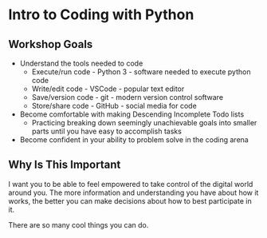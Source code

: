 # Intro to Coding with Python

## Workshop Goals

- Understand the tools needed to code
  - Execute/run code - Python 3 - software needed to execute python code
  - Write/edit code - VSCode - popular text editor
  - Save/version code - git - modern version control software
  - Store/share code - GitHub - social media for code
- Become comfortable with making Descending Incomplete Todo lists
  - Practicing breaking down seemingly unachievable goals into smaller parts until you have easy to accomplish tasks
- Become confident in your ability to problem solve in the coding arena

## Why Is This Important

I want you to be able to feel empowered to take control of the digital world around you. The more information and understanding you have about how it works, the better you can make decisions about how to best participate in it.

There are so many cool things you can do.
